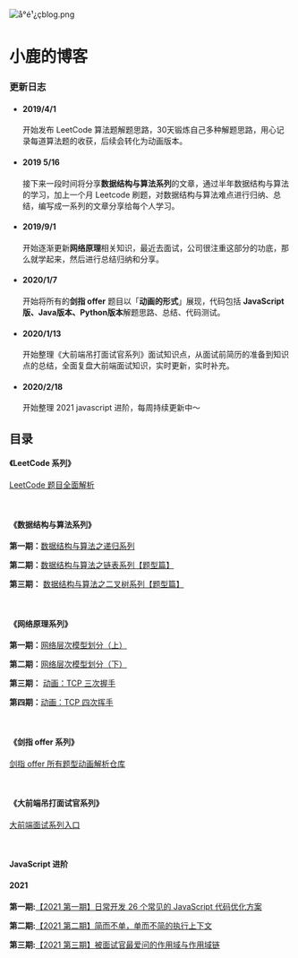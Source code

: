 ![å°é¹¿çblog.png](https://github.com/luxiangqiang/Blog/blob/master/images/%E5%B0%8F%E9%B9%BF%E7%9A%84blog.png?raw=true)

# 小鹿的博客

### 更新日志

- #### 2019/4/1

  开始发布  LeetCode 算法题解题思路，30天锻炼自己多种解题思路，用心记录每道算法题的收获，后续会转化为动画版本。

- #### 2019 5/16 

  接下来一段时间将分享**数据结构与算法系列**的文章，通过半年数据结构与算法的学习，加上一个月 Leetcode 刷题，对数据结构与算法难点进行归纳、总结，编写成一系列的文章分享给每个人学习。

- #### 2019/9/1 

  开始逐渐更新**网络原理**相关知识，最近去面试，公司很注重这部分的功底，那么就学起来，然后进行总结归纳和分享。

- #### 2020/1/7  

  开始将所有的**剑指 offer** 题目以「**动画的形式**」展现，代码包括 **JavaScript 版、Java版本、Python版本**解题思路、总结、代码测试。

- #### 2020/1/13

  开始整理《大前端吊打面试官系列》面试知识点，从面试前简历的准备到知识点的总结，全面复盘大前端面试知识，实时更新，实时补充。

- #### 2020/2/18

  开始整理 2021 javascript 进阶，每周持续更新中～

## 目录

#### 《LeetCode 系列》

[LeetCode 题目全面解析](https://github.com/luxiangqiang/JS-LeetCode)

<br>

#### 《数据结构与算法系列》

**第一期：**[数据结构与算法之递归系列](https://github.com/luxiangqiang/Blog/blob/master/articel/%E6%95%B0%E6%8D%AE%E7%BB%93%E6%9E%84%E4%B8%8E%E7%AE%97%E6%B3%95%E7%B3%BB%E5%88%97/%E6%95%B0%E6%8D%AE%E7%BB%93%E6%9E%84%E4%B8%8E%E7%AE%97%E6%B3%95%E4%B9%8B%E9%80%92%E5%BD%92%E7%B3%BB%E5%88%97.md)

**第二期：**[数据结构与算法之链表系列【题型篇】](https://github.com/luxiangqiang/Blog/blob/master/articel/%E6%95%B0%E6%8D%AE%E7%BB%93%E6%9E%84%E4%B8%8E%E7%AE%97%E6%B3%95%E7%B3%BB%E5%88%97/%E6%95%B0%E6%8D%AE%E7%BB%93%E6%9E%84%E4%B8%8E%E7%AE%97%E6%B3%95%E4%B9%8B%E9%93%BE%E8%A1%A8%E7%B3%BB%E5%88%97%5B%E9%A2%98%E5%9E%8B%E7%AF%87%5D.md)

**第三期：** [数据结构与算法之二叉树系列【题型篇】](https://github.com/luxiangqiang/Blog/blob/master/articel/%E6%95%B0%E6%8D%AE%E7%BB%93%E6%9E%84%E4%B8%8E%E7%AE%97%E6%B3%95%E7%B3%BB%E5%88%97/%E6%95%B0%E6%8D%AE%E7%BB%93%E6%9E%84%E4%B8%8E%E7%AE%97%E6%B3%95%E4%B9%8B%E4%BA%8C%E5%8F%89%E6%A0%91%E7%B3%BB%E5%88%97%5B%E9%A2%98%E5%9E%8B%E7%AF%87%5D.md)

<br>

#### 《网络原理系列》

**第一期：**[网络层次模型划分（上）](https://github.com/luxiangqiang/Blog/blob/master/articel/%E7%BD%91%E7%BB%9C%E5%8E%9F%E7%90%86/%E7%BD%91%E7%BB%9C%E5%88%86%E5%B1%82%E5%88%92%E5%88%86%EF%BC%88%E4%B8%8A%EF%BC%89.md)

**第二期：**[网络层次模型划分（下）](https://github.com/luxiangqiang/Blog/blob/master/articel/%E7%BD%91%E7%BB%9C%E5%8E%9F%E7%90%86/%E7%BD%91%E7%BB%9C%E5%B1%82%E6%AC%A1%E6%A8%A1%E5%9E%8B%E5%88%92%E5%88%86%EF%BC%88%E4%B8%8B%EF%BC%89.md)

**第三期：** [动画：TCP 三次握手](https://github.com/luxiangqiang/Blog/blob/master/articel/%E7%BD%91%E7%BB%9C%E5%8E%9F%E7%90%86/TCP%20%E4%B9%8B%E4%B8%89%E6%AC%A1%E6%8F%A1%E6%89%8B.md)

**第四期：**[动画：TCP 四次挥手](https://github.com/luxiangqiang/Blog/blob/master/articel/%E7%BD%91%E7%BB%9C%E5%8E%9F%E7%90%86/TCP%E4%B9%8B%E5%9B%9B%E6%AC%A1%E6%8C%A5%E6%89%8B.md)

<br>

#### 《剑指 offer 系列》

[剑指 offer 所有题型动画解析仓库](https://github.com/luxiangqiang/JianZhi-Offer_JavaScript)

<br>

#### 《大前端吊打面试官系列》

[大前端面试系列入口](https://github.com/luxiangqiang/Web-interview)


<br>

#### JavaScript 进阶

#### 2021

**第一期:**[【2021 第一期】日常开发 26 个常见的 JavaScript 代码优化方案](https://github.com/luxiangqiang/Blog/blob/master/articel/2021/%E3%80%902021%20%E7%AC%AC%E4%B8%80%E6%9C%9F%E3%80%91%E6%97%A5%E5%B8%B8%E5%BC%80%E5%8F%91%2026%20%E4%B8%AA%E5%B8%B8%E8%A7%81%E7%9A%84%20JavaScript%20%E4%BB%A3%E7%A0%81%E4%BC%98%E5%8C%96%E6%96%B9%E6%A1%88.md)

**第二期:**[【2021 第二期】简而不单，单而不简的执行上下文](https://github.com/luxiangqiang/Blog/blob/master/articel/2021/%E3%80%902021%20%E7%AC%AC%E4%BA%8C%E6%9C%9F%E3%80%91%E7%AE%80%E8%80%8C%E4%B8%8D%E5%8D%95%EF%BC%8C%E5%8D%95%E8%80%8C%E4%B8%8D%E7%AE%80%E7%9A%84%E6%89%A7%E8%A1%8C%E4%B8%8A%E4%B8%8B%E6%96%87.md)


**第三期:**[【2021 第三期】被面试官最爱问的作用域与作用域链](https://github.com/luxiangqiang/Blog/blob/master/articel/2021/%E3%80%902021%20%E7%AC%AC%E4%B8%89%E6%9C%9F%E3%80%91%E8%A2%AB%E9%9D%A2%E8%AF%95%E5%AE%98%E6%9C%80%E7%88%B1%E9%97%AE%E7%9A%84%E4%BD%9C%E7%94%A8%E5%9F%9F%E4%B8%8E%E4%BD%9C%E7%94%A8%E5%9F%9F%E9%93%BE.md)

<br>
